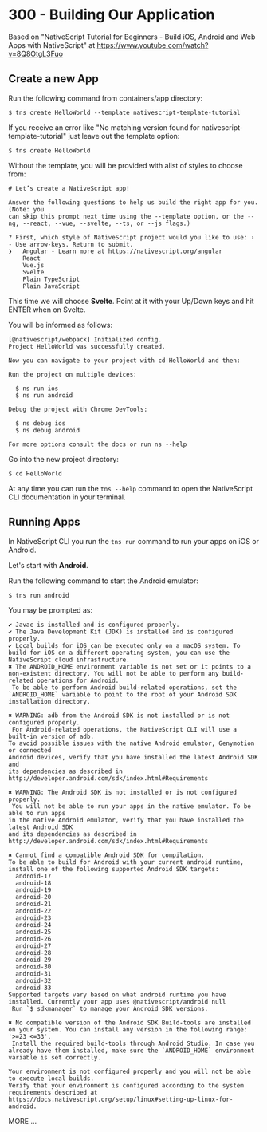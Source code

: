# 300 - Building Our Application

Based on "NativeScript Tutorial for Beginners - Build iOS, Android and Web Apps with NativeScript" at https://www.youtube.com/watch?v=8Q8OtgL3Fuo

## Create a new App

Run the following command from containers/app directory:

```
$ tns create HelloWorld --template nativescript-template-tutorial
```

If you receive an error like "No matching version found for nativescript-template-tutorial" just leave out the template option:

```
$ tns create HelloWorld
```

Without the template, you will be provided with alist of styles to choose from:

```
# Let’s create a NativeScript app!

Answer the following questions to help us build the right app for you. (Note: you
can skip this prompt next time using the --template option, or the --ng, --react, --vue, --svelte, --ts, or --js flags.)

? First, which style of NativeScript project would you like to use: › - Use arrow-keys. Return to submit.
❯   Angular - Learn more at https://nativescript.org/angular
    React
    Vue.js
    Svelte
    Plain TypeScript
    Plain JavaScript
```

This time we will choose **Svelte**. Point at it with your Up/Down keys and hit ENTER when on Svelte.

You will be informed as follows:

```
[@nativescript/webpack] Initialized config.
Project HelloWorld was successfully created.

Now you can navigate to your project with cd HelloWorld and then:

Run the project on multiple devices:

  $ ns run ios
  $ ns run android

Debug the project with Chrome DevTools:

  $ ns debug ios
  $ ns debug android

For more options consult the docs or run ns --help
```

Go into the new project directory:

```
$ cd HelloWorld
```

At any time you can run the ```tns --help``` command to open the NativeScript CLI documentation in your terminal.

## Running Apps

In NativeScript CLI you run the ```tns run``` command to run your apps on iOS or Android.

Let's start with **Android**.

Run the following command to start the Android emulator:

```
$ tns run android
```

You may be prompted as:

```
✔ Javac is installed and is configured properly.
✔ The Java Development Kit (JDK) is installed and is configured properly.
✔ Local builds for iOS can be executed only on a macOS system. To build for iOS on a different operating system, you can use the NativeScript cloud infrastructure.
✖ The ANDROID_HOME environment variable is not set or it points to a non-existent directory. You will not be able to perform any build-related operations for Android. 
 To be able to perform Android build-related operations, set the `ANDROID_HOME` variable to point to the root of your Android SDK installation directory. 

✖ WARNING: adb from the Android SDK is not installed or is not configured properly.  
 For Android-related operations, the NativeScript CLI will use a built-in version of adb.
To avoid possible issues with the native Android emulator, Genymotion or connected
Android devices, verify that you have installed the latest Android SDK and
its dependencies as described in http://developer.android.com/sdk/index.html#Requirements 

✖ WARNING: The Android SDK is not installed or is not configured properly. 
 You will not be able to run your apps in the native emulator. To be able to run apps
in the native Android emulator, verify that you have installed the latest Android SDK 
and its dependencies as described in http://developer.android.com/sdk/index.html#Requirements 

✖ Cannot find a compatible Android SDK for compilation.
To be able to build for Android with your current android runtime, install one of the following supported Android SDK targets:
  android-17
  android-18
  android-19
  android-20
  android-21
  android-22
  android-23
  android-24
  android-25
  android-26
  android-27
  android-28
  android-29
  android-30
  android-31
  android-32
  android-33
Supported targets vary based on what android runtime you have installed. Currently your app uses @nativescript/android null 
 Run `$ sdkmanager` to manage your Android SDK versions. 

✖ No compatible version of the Android SDK Build-tools are installed on your system. You can install any version in the following range: '>=23 <=33'. 
 Install the required build-tools through Android Studio. In case you already have them installed, make sure the `ANDROID_HOME` environment variable is set correctly. 

Your environment is not configured properly and you will not be able to execute local builds.
Verify that your environment is configured according to the system requirements described at
https://docs.nativescript.org/setup/linux#setting-up-linux-for-android.
```

MORE ...